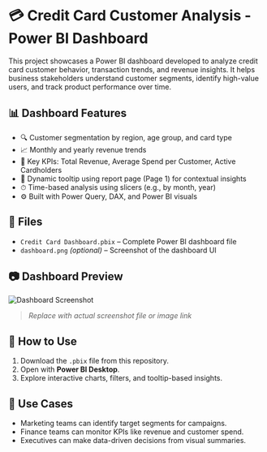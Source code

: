 # 💳 Credit Card Customer Analysis - Power BI Dashboard

This project showcases a Power BI dashboard developed to analyze credit card customer behavior, transaction trends, and revenue insights. It helps business stakeholders understand customer segments, identify high-value users, and track product performance over time.

## 📊 Dashboard Features

- 🔍 Customer segmentation by region, age group, and card type
- 📈 Monthly and yearly revenue trends
- 🎯 Key KPIs: Total Revenue, Average Spend per Customer, Active Cardholders
- 🧠 Dynamic tooltip using report page (Page 1) for contextual insights
- ⏱ Time-based analysis using slicers (e.g., by month, year)
- ⚙️ Built with Power Query, DAX, and Power BI visuals


## 📁 Files

- `Credit Card Dashboard.pbix` – Complete Power BI dashboard file
- `dashboard.png` *(optional)* – Screenshot of the dashboard UI

## 📷 Dashboard Preview

![Dashboard Screenshot](dashboard.png)
> _Replace with actual screenshot file or image link_

## 🚀 How to Use

1. Download the `.pbix` file from this repository.
2. Open with **Power BI Desktop**.
3. Explore interactive charts, filters, and tooltip-based insights.

## 📌 Use Cases

- Marketing teams can identify target segments for campaigns.
- Finance teams can monitor KPIs like revenue and customer spend.
- Executives can make data-driven decisions from visual summaries.

